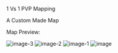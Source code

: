 1 Vs 1 PVP Mapping 

A Custom Made Map

Map Preview:

![image-3](https://github.com/user-attachments/assets/1664de27-856f-4fee-beae-c5827f3b9723)
![image-2](https://github.com/user-attachments/assets/431d7bec-0c4b-46dc-a357-ab2f0a96d180)
![image-1](https://github.com/user-attachments/assets/674a887f-fde7-4dab-8a34-531fa2d2c5fd)
![image](https://github.com/user-attachments/assets/7e88567e-02f4-41e0-a8fb-4ca0eed249f4)
